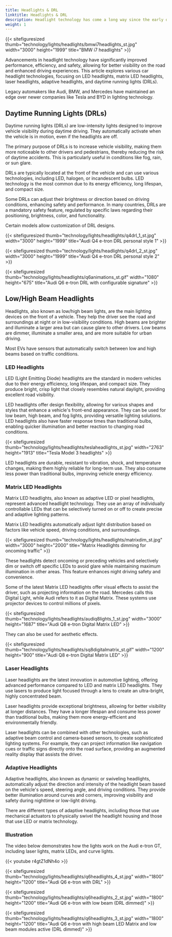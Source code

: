 ```yaml
---
title: Headlights & DRL
linktitle: Headlights & DRL
description: Headlight technology has come a long way since the early days of automotive lighting, evolving from basic incandescent bulbs to sophisticated LED, matrix LED, and laser headlights.
weight: 1
---
```

<!-- markdownlint-disable MD033 -->

{{< sitefiguresized thumb="technology/lights/headlights/bmwi7headlights_st.jpg" width="3000" height="1999" title="BMW i7 headlights" >}}

Advancements in headlight technology have significantly improved performance, efficiency, and safety, allowing for better visibility on the road and enhanced driving experiences. This article explores various car headlight technologies, focusing on LED headlights, matrix LED headlights, laser headlights, adaptive headlights, and daytime running lights (DRLs).

Legacy automakers like Audi, BMW, and Mercedes have maintained an edge over newer companies like Tesla and BYD in lighting technology.

## Daytime Running Lights (DRLs)

Daytime running lights (DRLs) are low-intensity lights designed to improve vehicle visibility during daytime driving. They automatically activate when the vehicle is in motion, even if the headlights are off.

The primary purpose of DRLs is to increase vehicle visibility, making them more noticeable to other drivers and pedestrians, thereby reducing the risk of daytime accidents. This is particularly useful in conditions like fog, rain, or sun glare.

DRLs are typically located at the front of the vehicle and can use various technologies, including LED, halogen, or incandescent bulbs. LED technology is the most common due to its energy efficiency, long lifespan, and compact size.

Some DRLs can adjust their brightness or direction based on driving conditions, enhancing safety and performance. In many countries, DRLs are a mandatory safety feature, regulated by specific laws regarding their positioning, brightness, color, and functionality.

Certain models allow customization of DRL designs.

{{< sitefiguresized thumb="technology/lights/headlights/q4drl_1_st.jpg" width="3000" height="1999" title="Audi Q4 e-tron DRL personal style 1" >}}

{{< sitefiguresized thumb="technology/lights/headlights/q4drl_2_st.jpg" width="3000" height="1999" title="Audi Q4 e-tron DRL personal style 2" >}}

{{< sitefiguresized thumb="technology/lights/headlights/q6animations_st.gif" width="1080" height="675" title="Audi Q6 e-tron DRL with configurable signature" >}}

## Low/High Beam Headlights

Headlights, also known as low/high beam lights, are the main lighting devices on the front of a vehicle. They help the driver see the road and surroundings at night or in low-visibility conditions. High beams are brighter and illuminate a larger area but can cause glare to other drivers. Low beams are dimmer, illuminate a smaller area, and are more suitable for urban driving.

Most EVs have sensors that automatically switch between low and high beams based on traffic conditions.

### LED Headlights

LED (Light Emitting Diode) headlights are the standard in modern vehicles due to their energy efficiency, long lifespan, and compact size. They produce bright, crisp light that closely resembles natural daylight, providing excellent road visibility.

LED headlights offer design flexibility, allowing for various shapes and styles that enhance a vehicle's front-end appearance. They can be used for low beam, high beam, and fog lights, providing versatile lighting solutions. LED headlights also have faster response times than traditional bulbs, enabling quicker illumination and better reaction to changing road conditions.

{{< sitefiguresized thumb="technology/lights/headlights/teslaheadlights_st.jpg" width="2763" height="1913" title="Tesla Model 3 headlights" >}}

LED headlights are durable, resistant to vibration, shock, and temperature changes, making them highly reliable for long-term use. They also consume less power than traditional bulbs, improving vehicle energy efficiency.

### Matrix LED Headlights

Matrix LED headlights, also known as adaptive LED or pixel headlights, represent advanced headlight technology. They use an array of individually controllable LEDs that can be selectively turned on or off to create precise and adaptive lighting patterns.

Matrix LED headlights automatically adjust light distribution based on factors like vehicle speed, driving conditions, and surroundings.

{{< sitefiguresized thumb="technology/lights/headlights/matrixdim_st.jpg" width="3000" height="2000" title="Matrix Headlights dimming for oncoming traffic" >}}

These headlights detect oncoming or preceding vehicles and selectively dim or switch off specific LEDs to avoid glare while maintaining maximum illumination in other areas. This feature enhances night driving safety and convenience.

Some of the latest Matrix LED headlights offer visual effects to assist the driver, such as projecting information on the road. Mercedes calls this Digital Light, while Audi refers to it as Digital Matrix. These systems use projector devices to control millions of pixels.

{{< sitefiguresized thumb="technology/lights/headlights/audiq8lights_1_st.jpg" width="3000" height="1687" title="Audi Q8 e-tron Digital Matrix LED" >}}

They can also be used for aesthetic effects.

{{< sitefiguresized thumb="technology/lights/headlights/sq8digitalmatrix_st.gif" width="1200" height="900" title="Audi Q8 e-tron Digital Matrix LED" >}}

### Laser Headlights

Laser headlights are the latest innovation in automotive lighting, offering advanced performance compared to LED and matrix LED headlights. They use lasers to produce light focused through a lens to create an ultra-bright, highly concentrated beam.

Laser headlights provide exceptional brightness, allowing for better visibility at longer distances. They have a longer lifespan and consume less power than traditional bulbs, making them more energy-efficient and environmentally friendly.

Laser headlights can be combined with other technologies, such as adaptive beam control and camera-based sensors, to create sophisticated lighting systems. For example, they can project information like navigation cues or traffic signs directly onto the road surface, providing an augmented reality display that assists the driver.

### Adaptive Headlights

Adaptive headlights, also known as dynamic or swiveling headlights, automatically adjust the direction and intensity of the headlight beam based on the vehicle's speed, steering angle, and driving conditions. They provide better illumination around curves and corners, improving visibility and safety during nighttime or low-light driving.

There are different types of adaptive headlights, including those that use mechanical actuators to physically swivel the headlight housing and those that use LED or matrix technology.

### Illustration

The video below demonstrates how the lights work on the Audi e-tron GT, including laser lights, matrix LEDs, and curve lights.

{{< youtube r4gtZ1dNh4o >}}

{{< sitefiguresized thumb="technology/lights/headlights/q6headlights_4_st.jpg" width="1800" height="1200" title="Audi Q6 e-tron with DRL" >}}

{{< sitefiguresized thumb="technology/lights/headlights/q6headlights_2_st.jpg" width="1800" height="1200" title="Audi Q6 e-tron with low beam (DRL dimmed)" >}}

{{< sitefiguresized thumb="technology/lights/headlights/q6headlights_3_st.jpg" width="1800" height="1200" title="Audi Q6 e-tron with high beam LED Matrix and low beam modules active (DRL dimmed)" >}}
